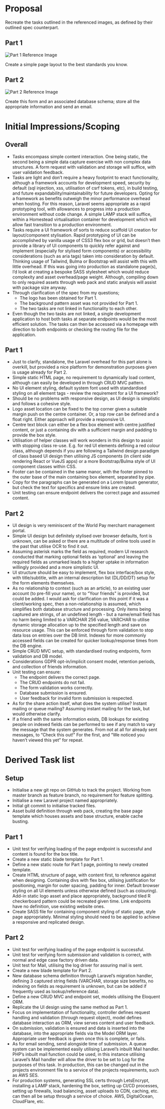 # Proposal
Recreate the tasks outlined in the referenced images, as defined by their outlined spec counterpart.

## Part 1
![Part 1 Reference Image](https://github.com/othyn/challenge/blob/master/plan/assets/part_1.png)

Create a simple page layout to the best standards you know.

## Part 2
![Part 2 Reference Image](https://github.com/othyn/challenge/blob/master/plan/assets/part_2.png)

Create this form and an associated database schema; store all the appropriate information and send an email.

# Initial Impressions/Scoping

## Overall
- Tasks encompass simple content interaction. One being static, the second being a simple data capture exercise with non complex data structures. A form request with validation and storage will suffice, with user validation feedback.
- Tasks are light and don’t require a heavy footprint to enact functionality, although a framework accounts for development speed, security by default (sql injection, xss, utilisation of csrf tokens, etc), in build testing, and future expandability/maintainability for future developers. Opting for a framework as benefits outweigh the minor performance overhead when hosting. For this reason, Laravel seems appropriate as a rapid prototyping tool, with allowances to progress into a production environment without code change. A simple LAMP stack will suffice, within a Homestead virtualisation container for development which will allow fast transition to a production environment.
- Tasks require a UI framework of sorts to reduce scaffold UI creation for layout/component stylisation. Rapid prototyping of UI can be accomplished by vanilla usage of CSS3 flex box or grid, but doesn’t then provide a library of UI components to quickly refer against and implement (especially for stylised form components) or accessibility considerations (such as aria tags) taken into consideration by default. Thinking usage of Tailwind, Bulma or Bootstrap will assist with this with little overhead. If this was going into production as standalone page(s), I’d look at creating a bespoke SASS stylesheet which would reduce complexity and asset overhead/page weight. Although, compiling down to only required assets through web pack and static analysis will assist with package size anyway.
- Through clarification of the spec from my questions;
    - The logo has been obtained for Part 1.
    - The background pattern asset was not provided for Part 1.
    - The two tasks are not linked in functionality to each other.
- Even though the two tasks are not linked, a single development application to host both tasks at separate endpoints would be the most efficient solution. The tasks can then be accessed via a homepage with direction to both endpoints or checking the routing file for the application.

## Part 1
- Just to clarify, standalone, the Laravel overhead for this part alone is overkill, but provided a nice platform for demonstration purposes given is usage already for Part 2.
- Simple static HTML page, no requirement to dynamically load content, although can easily be developed in through CRUD MVC pattern.
- No UI element styling, default system font used with standardised styling on all element tags - review the requirement for a UI framework?
- Should be no problems with responsive design, as UI design is simplistic and follows a cohesive style.
- Logo asset location can be fixed to the top corner given a suitable margin push on the centre container. Or, a top row can be defined and a float right. Either approach will provide a responsive UI.
- Centre text block can either be a flex box element with centre justified content, or just a containing div with a sufficient margin and padding to provide the box style.
- Utilisation of helper classes will work wonders in this design to assist with stopping class re-use. E.g. for red UI elements defining a red colour class, although depends if you are following a Tailwind design paradigm of class based UI design then utilising JS components (in client side rendering React or VueJS apps) or a more Bootstrap/Bulma style of UI component classes within CSS.
- Footer can be contained in the same manor, with the footer pinned to the outer base of the main containing box element, separated by pipe.
- Copy for the paragraphs can be generated on a Lorem Ipsum generator, but check the text for specifics and ensure links are created.
- Unit testing can ensure endpoint delivers the correct page and assumed content.

## Part 2
- UI design is very reminiscent of the World Pay merchant management portal.
- Simple UI design but definitely stylised over browser defaults, font is unknown, can be asked or there are a multitude of online tools used in the past that utilise OCR to find it out.
- Assuming asterisk marks the field as required, modern UI research conducted that marking optional fields as ‘optional’ and leaving the required fields as unmarked leads to a higher uptake in information willingly provided and a more simplistic UI.
- UI structure should be easy to implement, flex box interface/box style, with title/subtitle, with an internal description list (DL/DD/DT) setup for the form elements themselves.
- As no relationship to context (such as an article), to an existing user account (to pre-fill your name), or to “Your friends" is provided, but could be added. I would ask for clarification on this point if it was a client/working spec, then a non-relationship is assumed, which simplifies both database structure and processing. Only items being captured are strings, of an undefined length - but a name/email field has no harm being limited to a VARCHAR 256 value, VARCHAR to utilise dynamic storage allocation up to the specified length and save on resource usage. This can be enforced through form validation to stop data loss on entries over the DB limit. Indexes for more commonly accessed fields can be created for quicker lookup/response times from the DB engine.
- Simple CRUD MVC setup, with standardised routing endpoints, form validation and DB model.
- Considerations GDPR opt-in/implicit consent model, retention periods, and collection of friends information.
- Unit testing can ensure:
    - The endpoint delivers the correct page.
    - The CRUD endpoints do not fail.
    - The form validation works correctly.
    - Database submission is ensured.
    - User feedback for invalid form submission is respected.
- As for the share action itself, what does the system utilise? Instant mailing or queue mailing? Assuming instant mailing for the task, but would otherwise clarify.
- If a friend with the same information exists, DB lookups for existing people on indexed fields can be performed to see if any match to vary the message that the system generates. From not at all for already sent messages, to “Check this out!” For the first, and “We noticed you haven’t viewed this yet” for repeat.

# Derived Task list

## Setup
- Initialise a new git repo on GitHub to track the project. Working from master branch as feature branch, no requirement for feature splitting.
- Initialise a new Laravel project named appropriately.
- Initial git commit to initialise tracked files.
- Asset build definition through web pack, creating the base page template which houses assets and base structure, enable cache busting.

## Part 1
- Unit test for verifying loading of the page endpoint is successful and content is found for the box title.
- Create a new static blade template for Part 1.
- Define a new static route for Part 1 page, pointing to newly created template.
- Create HTML structure of page, with content first, to reference against when designing. Containing divs with flex box, utilising justification for positioning, margin for outer spacing, padding for inner. Default browser styling on all UI elements unless otherwise defined (such as colouring). Add-in static logo asset and place appropriately, background tiled R checkerboard pattern could be recreated given time. Link endpoints have no definition, use existing website ones.
- Create SASS file for containing component styling of static page, style page appropriately. Minimal styling should need to be applied to achieve a responsive and replicated design.

## Part 2
- Unit test for verifying loading of the page endpoint is successful.
- Unit test for verifying form submission and validation is correct, with normal and edge case factory driven data.
- Unit test for Mail, utilising the log driver for assuring mail is sent.
- Create a new blade template for Part 2.
- New database schema definition through Laravel’s migration handler, defining 3 captured string fields (VARCHAR, storage size benefits, no indexing on fields as requirement is unknown, but can be added if frequently used as lookup/reference data).
- Define a new CRUD MVC and endpoint set, models utilising the Eloquent ORM.
- Replicate the UI design using the same method as Part 1.
- Focus on implementation of functionality, controller defines request handling and validation (through request object), model defines database interaction as ORM, view serves content and user feedback.
- On submission, validation is ensured and data is inserted into the database, into the appropriate fields via the Model ORM layer. Appropriate user feedback is given once this is complete, or fails.
- As for email sending, send alongside time of submission. A queue system can be implemented easily utilising Laravel’s inbuilt Mail handler. PHP’s inbuilt mail function could be used, in this instance utilising Laravel’s Mail handler will allow the driver to be set to Log for the purposes of this task. In production, this can be changed out in the projects environment file to a service of the projects requirements, such as AWS SES.
- For production systems, generating SSL certs through LetsEncrypt, installing a LAMP stack, hardening the box, setting up CI/CD processes, setting up firewalls, load balancing, asset uploads to CDN, caching, etc. can then all be setup through a service of choice. AWS, DigitalOcean, CloudFlare, etc.
